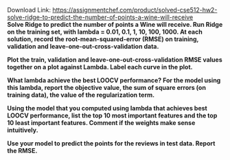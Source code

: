 Download Link: https://assignmentchef.com/product/solved-cse512-hw2-solve-ridge-to-predict-the-number-of-points-a-wine-will-receive
<br>
<strong>Solve Ridge to predict the number of points a Wine will receive. Run Ridge on the training set, with lambda = 0.01, 0.1, 1, 10, 100, 1000. At each solution, record the root-mean-squared-error (RMSE) on training, validation and leave-one-out-cross-validation data.</strong>

<strong>Plot the train, validation and leave-one-out-cross-validation RMSE values together on a plot against Lambda. Label each curve in the plot.</strong>

<strong>What lambda achieve the best LOOCV performance? For the model using this lambda, report the objective value, the sum of square errors (on training data), the value of the regularization term. </strong>

<strong>Using the model that you computed using lambda that achieves best LOOCV performance, list the top 10 most important features and the top 10 least important features. Comment if the weights make sense intuitively.</strong>

<strong>Use your model to predict the points for the reviews in test data. Report the RMSE. </strong>